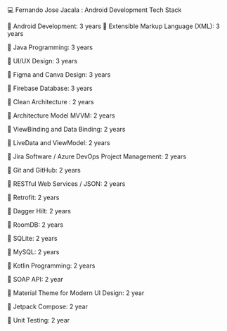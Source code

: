 💻 Fernando Jose Jacala : Android Development Tech Stack

📗 Android Development: 3 years
📗 Extensible Markup Language (XML): 3 years

📗 Java Programming: 3 years

📗 UI/UX Design: 3 years

📗 Figma and Canva Design: 3 years

📗 Firebase Database: 3 years

📗 Clean Architecture : 2 years

📗 Architecture Model MVVM: 2 years

📗 ViewBinding and Data Binding: 2 years

📗 LiveData and ViewModel: 2 years

📗 Jira Software / Azure DevOps Project Management: 2 years

📗 Git and GitHub: 2 years

📗 RESTful Web Services / JSON: 2 years

📗 Retrofit: 2 years

📗 Dagger Hilt: 2 years

📗 RoomDB: 2 years

📗 SQLite: 2 years

📗 MySQL: 2 years

📗 Kotlin Programming: 2 years

📗 SOAP API: 2 year

📗 Material Theme for Modern UI Design: 2 year

📗 Jetpack Compose: 2 year

📗 Unit Testing: 2 year
